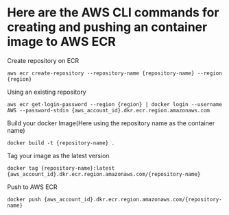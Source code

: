 # Here are the AWS CLI commands for creating and pushing an container image to AWS ECR

Create repository on ECR
```
aws ecr create-repository --repository-name {repository-name} --region {region}
```
Using an existing repository
```
aws ecr get-login-password --region {region} | docker login --username AWS --password-stdin {aws_account_id}.dkr.ecr.region.amazonaws.com
```
Build your docker Image(Here using the repository name as the container name)
```
docker build -t {repository-name} .
```
Tag your image as the latest version
```
docker tag {repository-name}:latest {aws_account_id}.dkr.ecr.region.amazonaws.com/{repository-name}
```
Push to AWS ECR
```
docker push {aws_account_id}.dkr.ecr.region.amazonaws.com/{repository-name}
```
